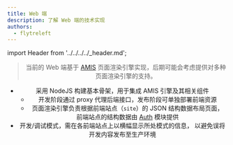 ```yaml
---
title: Web 端
description: 了解 Web 端的技术实现
authors:
  - flytreleft
---
```


import Header from '../../../../\_header.md';

<Header />

> 当前的 Web 端基于
> [AMIS](https://baidu.github.io/amis/examples/index)
> 页面渲染引擎实现，后期可能会考虑提供对多种页面渲染引擎的支持。

- 采用 NodeJS 构建基本骨架，用于集成 AMIS 引擎及其相关组件
  - 开发阶段通过 proxy 代理后端接口，发布阶段可单独部署前端资源
  - 页面渲染引擎负责根据前端站点（`site`）的 JSON 结构数据布局页面，
    前端站点的结构数据由 [Auth](../backend/auth) 模块提供
- 开发/调试模式，需在各前端站点上以横幅显示所处模式的信息，
  以避免误将开发内容发布至生产环境
